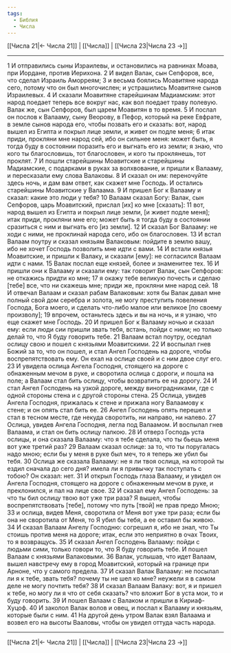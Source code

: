 ```yaml
---
tags:
  - Библия
  - Числа
---
```

[[Числа 21|← Числа 21]] | [[Числа]] | [[Числа 23|Числа 23 →]]

---
1 И отправились сыны Израилевы, и остановились на равнинах Моава, при Иордане, против Иерихона.
2 И видел Валак, сын Сепфоров, все, что сделал Израиль Аморреям;
3 и весьма боялись Моавитяне народа сего, потому что он был многочислен; и устрашились Моавитяне сынов Израилевых.
4 И сказали Моавитяне старейшинам Мадиамским: этот народ поедает теперь все вокруг нас, как вол поедает траву полевую. Валак же, сын Сепфоров, был царем Моавитян в то время.
5 И послал он послов к Валааму, сыну Веорову, в Пефор, который на реке Евфрате, в земле сынов народа его, чтобы позвать его и сказать: вот, народ вышел из Египта и покрыл лице земли, и живет он подле меня;
6 итак приди, прокляни мне народ сей, ибо он сильнее меня: может быть, я тогда буду в состоянии поразить его и выгнать его из земли; я знаю, что кого ты благословишь, тот благословен, и кого ты проклянешь, тот проклят.
7 И пошли старейшины Моавитские и старейшины Мадиамские, с подарками в руках за волхвование, и пришли к Валааму, и пересказали ему слова Валаковы.
8 И сказал он им: переночуйте здесь ночь, и дам вам ответ, как скажет мне Господь. И остались старейшины Моавитские у Валаама.
9 И пришел Бог к Валааму и сказал: какие это люди у тебя?
10 Валаам сказал Богу: Валак, сын Сепфоров, царь Моавитский, прислал [их] ко мне [сказать]:
11 вот, народ вышел из Египта и покрыл лице земли, [и живет подле меня]; итак приди, прокляни мне его; может быть я тогда буду в состоянии сразиться с ним и выгнать его [из земли].
12 И сказал Бог Валааму: не ходи с ними, не проклинай народа сего, ибо он благословен.
13 И встал Валаам поутру и сказал князьям Валаковым: пойдите в землю вашу, ибо не хочет Господь позволить мне идти с вами.
14 И встали князья Моавитские, и пришли к Валаку, и сказали [ему]: не согласился Валаам идти с нами.
15 Валак послал еще князей, более и знаменитее тех.
16 И пришли они к Валааму и сказали ему: так говорит Валак, сын Сепфоров: не откажись придти ко мне;
17 я окажу тебе великую почесть и сделаю [тебе] все, что ни скажешь мне; приди же, прокляни мне народ сей.
18 И отвечал Валаам и сказал рабам Валаковым: хотя бы Валак давал мне полный свой дом серебра и золота, не могу преступить повеления Господа, Бога моего, и сделать что-либо малое или великое [по своему произволу];
19 впрочем, останьтесь здесь и вы на ночь, и я узнаю, что еще скажет мне Господь.
20 И пришел Бог к Валааму ночью и сказал ему: если люди сии пришли звать тебя, встань, пойди с ними; но только делай то, что Я буду говорить тебе.
21 Валаам встал поутру, оседлал ослицу свою и пошел с князьями Моавитскими.
22 И воспылал гнев Божий за то, что он пошел, и стал Ангел Господень на дороге, чтобы воспрепятствовать ему. Он ехал на ослице своей и с ним двое слуг его.
23 И увидела ослица Ангела Господня, стоящего на дороге с обнаженным мечом в руке, и своротила ослица с дороги, и пошла на поле; а Валаам стал бить ослицу, чтобы возвратить ее на дорогу.
24 И стал Ангел Господень на узкой дороге, между виноградниками, где с одной стороны стена и с другой стороны стена.
25 Ослица, увидев Ангела Господня, прижалась к стене и прижала ногу Валаамову к стене; и он опять стал бить ее.
26 Ангел Господень опять перешел и стал в тесном месте, где некуда своротить, ни направо, ни налево.
27 Ослица, увидев Ангела Господня, легла под Валаамом. И воспылал гнев Валаама, и стал он бить ослицу палкою.
28 И отверз Господь уста ослицы, и она сказала Валааму: что я тебе сделала, что ты бьешь меня вот уже третий раз?
29 Валаам сказал ослице: за то, что ты поругалась надо мною; если бы у меня в руке был меч, то я теперь же убил бы тебя.
30 Ослица же сказала Валааму: не я ли твоя ослица, на которой ты ездил сначала до сего дня? имела ли я привычку так поступать с тобою? Он сказал: нет.
31 И открыл Господь глаза Валааму, и увидел он Ангела Господня, стоящего на дороге с обнаженным мечом в руке, и преклонился, и пал на лице свое.
32 И сказал ему Ангел Господень: за что ты бил ослицу твою вот уже три раза? Я вышел, чтобы воспрепятствовать [тебе], потому что путь [твой] не прав предо Мною;
33 и ослица, видев Меня, своротила от Меня вот уже три раза; если бы она не своротила от Меня, то Я убил бы тебя, а ее оставил бы живою.
34 И сказал Валаам Ангелу Господню: согрешил я, ибо не знал, что Ты стоишь против меня на дороге; итак, если это неприятно в очах Твоих, то я возвращусь.
35 И сказал Ангел Господень Валааму: пойди с людьми сими, только говори то, что Я буду говорить тебе. И пошел Валаам с князьями Валаковыми.
36 Валак, услышав, что идет Валаам, вышел навстречу ему в город Моавитский, который на границе при Арноне, что у самого предела.
37 И сказал Валак Валааму: не посылал ли я к тебе, звать тебя? почему ты не шел ко мне? неужели я в самом деле не могу почтить тебя?
38 И сказал Валаам Валаку: вот, я и пришел к тебе, но могу ли я что от себя сказать? что вложит Бог в уста мои, то и буду говорить.
39 И пошел Валаам с Валаком и пришли в Кириаф-Хуцоф.
40 И заколол Валак волов и овец, и послал к Валааму и князьям, которые были с ним.
41 На другой день утром Валак взял Валаама и возвел его на высоты Вааловы, чтобы он увидел оттуда часть народа.

---
[[Числа 21|← Числа 21]] | [[Числа]] | [[Числа 23|Числа 23 →]]